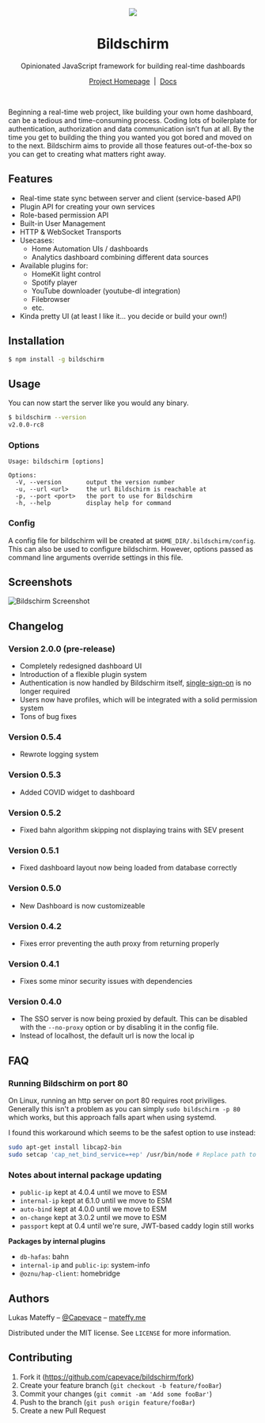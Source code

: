 <div align="center">
	<a href="https://bildschirm.dev">
		<img src="resources/screenshot-2.0.0-rc6.png">
	</a>
	<h1>Bildschirm</h1>
	<p>
		Opinionated JavaScript framework for building real-time dashboards
	</p>
	<p>
		<a href="https://bildschirm.dev">Project Homepage</a>
		<span>&nbsp;|&nbsp;</span>
		<a href="https://bildschirm.dev/docs">Docs</a>
	</p>
</div>

<br>



Beginning a real-time web project, like building your own home dashboard, can be a tedious and time-consuming process.
Coding lots of boilerplate for authentication, authorization and data communication isn’t fun at all. By the time you get to building the thing you wanted you got bored and moved on to the next.
Bildschirm aims to provide all those features out-of-the-box so you can get to creating what matters right away.


## Features

- Real-time state sync between server and client (service-based API)
- Plugin API for creating your own services
- Role-based permission API
- Built-in User Management
- HTTP & WebSocket Transports
- Usecases:
	- Home Automation UIs / dashboards
	- Analytics dashboard combining different data sources
- Available plugins for:
	- HomeKit light control
	- Spotify player
	- YouTube downloader (youtube-dl integration)
	- Filebrowser
	- etc.
- Kinda pretty UI (at least I like it... you decide or build your own!)

## Installation

```sh
$ npm install -g bildschirm
```

## Usage

You can now start the server like you would any binary.

```sh
$ bildschirm --version
v2.0.0-rc8
```

### Options

```
Usage: bildschirm [options]

Options:
  -V, --version       output the version number
  -u, --url <url>     the url Bildschirm is reachable at
  -p, --port <port>   the port to use for Bildschirm
  -h, --help          display help for command
```

### Config

A config file for bildschirm will be created at `$HOME_DIR/.bildschirm/config`. This can also be used to configure bildschirm. However, options passed as command line arguments override settings in this file.

## Screenshots

![Bildschirm Screenshot](resources/screenshot-2.0.0-rc6.png "Bildschirm Screenshot")

## Changelog

### Version 2.0.0 (pre-release)

- Completely redesigned dashboard UI
- Introduction of a flexible plugin system
- Authentication is now handled by Bildschirm itself, [single-sign-on](https://github.com/capevace/single-sign-on) is no longer required
- Users now have profiles, which will be integrated with a solid permission system
- Tons of bug fixes

### Version 0.5.4

- Rewrote logging system

### Version 0.5.3

- Added COVID widget to dashboard

### Version 0.5.2

- Fixed bahn algorithm skipping not displaying trains with SEV present

### Version 0.5.1

- Fixed dashboard layout now being loaded from database correctly

### Version 0.5.0

- New Dashboard is now customizeable

### Version 0.4.2

- Fixes error preventing the auth proxy from returning properly

### Version 0.4.1

- Fixes some minor security issues with dependencies

### Version 0.4.0

- The SSO server is now being proxied by default. This can be disabled with the `--no-proxy` option or by disabling it in the config file.
- Instead of localhost, the default url is now the local ip

## FAQ

### Running Bildschirm on port 80

On Linux, running an http server on port 80 requires root priviliges. Generally this isn't a problem as you can simply `sudo bildschirm -p 80` which works, but this approach falls apart when using systemd.

I found this workaround which seems to be the safest option to use instead:

```sh
sudo apt-get install libcap2-bin
sudo setcap 'cap_net_bind_service=+ep' /usr/bin/node # Replace path to node binary
```

### Notes about internal package updating
- `public-ip` kept at 4.0.4 until we move to ESM
- `internal-ip` kept at 6.1.0 until we move to ESM
- `auto-bind` kept at 4.0.0 until we move to ESM
- `on-change` kept at 3.0.2 until we move to ESM
- `passport` kept at 0.4 until we're sure, JWT-based caddy login still works

**Packages by internal plugins**
- `db-hafas`: bahn
- `internal-ip` and `public-ip`: system-info
- `@oznu/hap-client`: homebridge

## Authors

Lukas Mateffy – [@Capevace](https://twitter.com/capevace) – [mateffy.me](https://mateffy.me)

Distributed under the MIT license. See `LICENSE` for more information.

## Contributing

1. Fork it (<https://github.com/capevace/bildschirm/fork>)
2. Create your feature branch (`git checkout -b feature/fooBar`)
3. Commit your changes (`git commit -am 'Add some fooBar'`)
4. Push to the branch (`git push origin feature/fooBar`)
5. Create a new Pull Request
